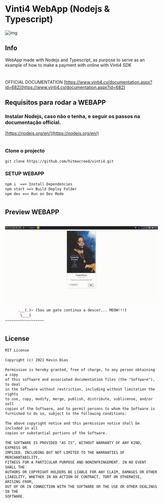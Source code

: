 # Vinti4 WebApp (Nodejs & Typescript)

![img](https://ludovicwyffels.dev/static/8b378c07791d424a4afbd8bf14b92449/c5c6c/node-js-ts.png)

## Info
WebApp made with Nodejs and Typescript, as purpose to serve as an example of how to make a payment with online with Vinti4 SDK

#
##
OFFICIAL DOCUMENTATION
[https://www.vinti4.cv/documentation.aspx?id=682](https://www.vinti4.cv/documentation.aspx?id=682)

## Requisitos para rodar a WEBAPP

### Instalar Nodejs, caso não o tenha, e seguir os passos na documentação official.
[https://nodejs.org/en/](https://nodejs.org/en/)

#

### Clone o projecto 

```
git clone https://github.com/hitmacreed/vinti4.git
```

### SETUP  WEBAPP
```
npm i  ==> Install Dependencies
npm start ==> Build Deploy Folder
npm dev ==> Run on Dev Mode 
```
#


## Preview WEBAPP
\
![Alt text](/art/preview.gif)

 ```bash   _
       .__(.)< (Sou um gato continua a descer... MEOW!!!)
        \___)   
 ~~~~~~~~~~~~~~~~~~
```
#
## License

```
MIT License

Copyright (c) 2021 Kevin Dias

Permission is hereby granted, free of charge, to any person obtaining a copy
of this software and associated documentation files (the "Software"), to deal
in the Software without restriction, including without limitation the rights
to use, copy, modify, merge, publish, distribute, sublicense, and/or sell
copies of the Software, and to permit persons to whom the Software is
furnished to do so, subject to the following conditions:

The above copyright notice and this permission notice shall be included in all
copies or substantial portions of the Software.

THE SOFTWARE IS PROVIDED "AS IS", WITHOUT WARRANTY OF ANY KIND, EXPRESS OR
IMPLIED, INCLUDING BUT NOT LIMITED TO THE WARRANTIES OF MERCHANTABILITY,
FITNESS FOR A PARTICULAR PURPOSE AND NONINFRINGEMENT. IN NO EVENT SHALL THE
AUTHORS OR COPYRIGHT HOLDERS BE LIABLE FOR ANY CLAIM, DAMAGES OR OTHER
LIABILITY, WHETHER IN AN ACTION OF CONTRACT, TORT OR OTHERWISE, ARISING FROM,
OUT OF OR IN CONNECTION WITH THE SOFTWARE OR THE USE OR OTHER DEALINGS IN THE
SOFTWARE.
```
